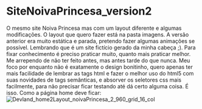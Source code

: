# SiteNoivaPrincesa_version2
O mesmo site Noiva Princesa mas com um layout diferente e algumas modificações. O layout que quero fazer está na pasta imagens. A versão anterior era muito estática e parada, pretendo fazer algumas animações se possível. Lembrando que é um site fictício gerado da minha cabeça ;). 
Para fixar conhecimento é preciso praticar muito, quanto mais praticar melhor. Me arrependo de não ter feito antes, mas antes tarde do que nunca. Meu foco por enquanto não é exatamente o design bonitinho, quero apenas ter mais facilidade de lembrar as tags html e fazer o melhor uso do html5 com suas novidades de tags semânticas, e absorver os seletores css mais facilmente, para não precisar ficar testando até dá certo alguma coisa.
É isso.
Como a página home deve ficar: 
![Devland_home2Layout_noivaPrincesa_2_960_grid_16_col](https://user-images.githubusercontent.com/82854920/129959181-519255e9-aba1-46d3-b021-b12ce72c118d.png)

